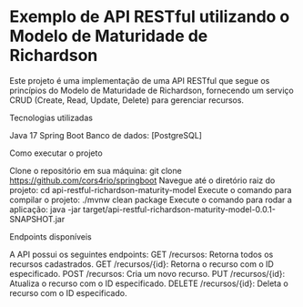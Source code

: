 # Exemplo de API RESTful utilizando o Modelo de Maturidade de Richardson
Este projeto é uma implementação de uma API RESTful que segue os princípios do Modelo de Maturidade de Richardson, fornecendo um serviço CRUD (Create, Read, Update, Delete) para gerenciar recursos.

Tecnologias utilizadas

Java 17
Spring Boot
Banco de dados: [PostgreSQL]

Como executar o projeto

Clone o repositório em sua máquina: git clone https://github.com/cors4rio/springboot
Navegue até o diretório raiz do projeto: cd api-restful-richardson-maturity-model
Execute o comando para compilar o projeto: ./mvnw clean package
Execute o comando para rodar a aplicação: java -jar target/api-restful-richardson-maturity-model-0.0.1-SNAPSHOT.jar

Endpoints disponíveis

A API possui os seguintes endpoints:
GET /recursos: Retorna todos os recursos cadastrados.
GET /recursos/{id}: Retorna o recurso com o ID especificado.
POST /recursos: Cria um novo recurso.
PUT /recursos/{id}: Atualiza o recurso com o ID especificado.
DELETE /recursos/{id}: Deleta o recurso com o ID especificado.
